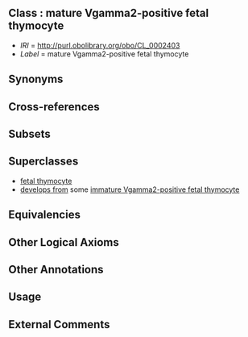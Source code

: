 
## Class : mature Vgamma2-positive fetal thymocyte

 * *IRI* = http://purl.obolibrary.org/obo/CL_0002403
 * *Label* = mature Vgamma2-positive fetal thymocyte

## Synonyms


## Cross-references


## Subsets


## Superclasses

 * [fetal thymocyte](../../CL/04/CL_0002404.md)
 * [develops from](../../RO/02/RO_0002202.md) some [immature Vgamma2-positive fetal thymocyte](../../CL/78/CL_0002378.md)

## Equivalencies


## Other Logical Axioms


## Other Annotations


## Usage


## External Comments


